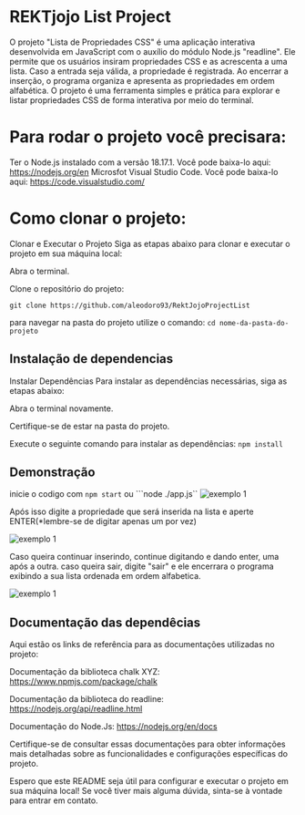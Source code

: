 
# REKTjojo List Project

O projeto "Lista de Propriedades CSS" é uma aplicação interativa desenvolvida em JavaScript com o auxílio do módulo Node.js "readline". Ele permite que os usuários insiram propriedades CSS e as acrescenta a uma lista. Caso a entrada seja válida, a propriedade é registrada. Ao encerrar a inserção, o programa organiza e apresenta as propriedades em ordem alfabética. O projeto é uma ferramenta simples e prática para explorar e listar propriedades CSS de forma interativa por meio do terminal.
 


# Para rodar o projeto você precisara:
Ter o Node.js instalado com a versão 18.17.1.  Você pode baixa-lo aqui: https://nodejs.org/en
Microsfot Visual Studio Code.  Você pode baixa-lo aqui: https://code.visualstudio.com/


 


# Como clonar o projeto:

Clonar e Executar o Projeto
Siga as etapas abaixo para clonar e executar o projeto em sua máquina local:

Abra o terminal.

Clone o repositório do projeto:

```git clone https://github.com/aleodoro93/RektJojoProjectList```

para navegar na pasta do projeto utilize o comando:
``` cd nome-da-pasta-do-projeto ```




## Instalação de dependencias

Instalar Dependências
Para instalar as dependências necessárias, siga as etapas abaixo:

Abra o terminal novamente.

Certifique-se de estar na pasta do projeto.

Execute o seguinte comando para instalar as dependências:
```npm install```




## Demonstração

inicie o codigo com ```npm start``` ou ```node ./app.js``
![exemplo 1](./src/img/print%201.png)

Após isso digite a propriedade que será inserida na lista e aperte ENTER(*lembre-se de digitar apenas um por vez)


![exemplo 1](./src/img/print%202.png)

Caso queira continuar inserindo, continue digitando e dando enter, uma após a outra.
caso queira sair, digite "sair" e ele encerrara o programa exibindo a sua lista ordenada em ordem alfabetica.

![exemplo 1](./src/img/print%203.png)


## Documentação das dependêcias

Aqui estão os links de referência para as documentações utilizadas no projeto:

Documentação da biblioteca chalk XYZ: https://www.npmjs.com/package/chalk

Documentação  da biblioteca do readline: https://nodejs.org/api/readline.html

Documentação do Node.Js: https://nodejs.org/en/docs

Certifique-se de consultar essas documentações para obter informações mais detalhadas sobre as funcionalidades e configurações específicas do projeto.



Espero que este README seja útil para configurar e executar o projeto em sua máquina local! Se você tiver mais alguma dúvida, sinta-se à vontade para entrar em contato.
    